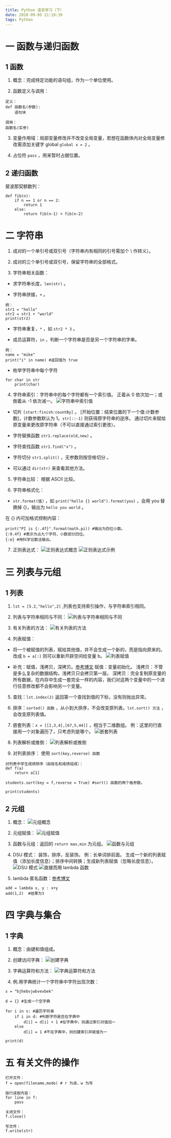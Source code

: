 ```yaml
---
title: Python 语言学习（下）
date: 2018-09-05 21:19:39
tags: Python
---
```

# 一 函数与递归函数
## 1 函数
1. 概念：完成特定功能的语句组，作为一个单位使用。

2. 函数定义与调用：
```
定义：
def 函数名(参数):
	语句块

调用：
函数名(实参)
```

3. 变量作用域：局部变量修改并不改变全局变量，若想在函数体内对全局变量修改需添加关键字 global `global x = 2` 。

4. 占位符 `pass` ，用来暂时占据位置。

## 2 递归函数
斐波那契额数列：
```
def fib(n):
	if n == 1 or n == 2:
		return 1
	else:
		return fib(n-1) + fib(n-2)
```

# 二 字符串
1. 成对的一个单引号或双引号（字符串内有相同的引号需加个 \ 作转义）。

2. 成对的三个单引号或双引号，保留字符串的全部格式。

3. 字符串相关函数：
- 求字符串长度，`len(str)` 。

- 字符串拼接，`+` 。
```
例：
str1 = "hello"
str2 = str1 + "world"
print(str2)
```

- 字符串重复，`*` ，如 `str2 * 3` 。

- 成员运算符，`in` ，判断一个字符串是否是另一个字符串的字串。
```
例：
name = "mike"
print("i" in name) #返回值为 true
```

- 枚举字符串中每个字符
```
for char in str
	print(char)
```

4. 字符串索引：字符串中的每个字符都有一个索引值。
正着从 0 依次加一；或倒着从 -1 依次减一。
![字符串中索引值](图1.PNG)

- 切片 `[start:finish:countBy]` 。
[开始位置：结束位置的下一个值:计数参数]，计数参数默认为 1。`str[::-1]` 则获得原字符串的逆序。
通过切片来赋给原变量来更改原字符串（不可以直接通过索引更改）。

- 字符替换函数 `str1.replace(old,new)` 。

- 字符查找函数 `str1.find("x")` 。

- 字符切分 `str1.split()` ，无参数则按空格切分 。

- 可以通过 `dir(str)` 来查看其他方法。

5. 字符串比较：
根据 ASCII 比较。

6. 字符串格式化：
- `str.format(值)` ，如 `print("hello {} world").format(you)` ，会用 you 替换掉 {}，输出为 `hello you world` 。

在 {} 内可加格式控制内容：
```
print("PI is {:.4f}".format(math.pi)) #输出为四位小数。
{:9.4f} #表示为占九个字符，小数部分四位。
{:e} #用科学记数法输出。
```

7. 正则表达式：
![正则表达式概念](图2.PNG)
![正则表达式示例](图3.PNG)

# 三 列表与元组
## 1 列表
1. `lst = [5.2,"hello",2]` ,列表也支持索引操作，与字符串索引相同。

2. 列表与字符串相同与不同：
![列表与字符串相同与不同](图4.PNG)

3. 有关列表的方法：
![有关列表的方法](图5.PNG)

4. 列表赋值：
- 将一个被赋值的列表，赋给其他值，并不会生成一个新的，而是指向原来的。改成 `b = a[:]` 则可以重新开辟空间给变量 b。
![列表赋值](图6.PNG)

- 补充：赋值，浅拷贝，深拷贝。[参考博文](https://www.cnblogs.com/LetMe/p/6724555.html)
赋值：变量初始化。
浅拷贝：不管是多么复杂的数据结构，浅拷贝只会拷贝第一层。
深拷贝：完全复制原变量的所有数据，在内存中生成一套完全一样的内容，我们对这两个变量中的一个进行任意修改都不会影响另一个变量。

5. 查找：`lst.index(2)` 返回第一个查找到值的下标，没有则抛出异常。

6. 排序：`sorted() 函数` ，从小到大排序，不会改变原列表。`lst.sort() 方法` ，会改变原列表值。

7. 嵌套列表：`x = [[2,3,4],[67,5,44]]` ，相当于二维数组。
例：这里的行直接用一个对象遍历了，只考虑列是哪个。
![嵌套列表](图7.PNG)

8. 列表解析或推倒：
![列表解析或推倒](图8.PNG)

9. 对列表排序：
使用 `sort(key,reverse) 函数` 
```
对列表中学生成绩排序（由姓名和成绩组成）：
def f(a)
	return a[1]

students.sort(key = f,reverse = True) #sort() 函数的两个格参数。

print(students)
```

## 2 元组
1. 概念：
![元组概念](图9.PNG)

2. 元组赋值：
![元组赋值](图10.PNG)

3. 函数与元组：返回的 `return max,min` 为元组。
![函数与元组](图11.PNG)

4. DSU 模式：
装饰，排序，反装饰。
例：长单词排前面。
生成一个新的列表赋值（添加长度信息）；排序中间转换；生成新列表赋值（忽略长度信息）。
![DSU 模式](图12.PNG)
![直接而用 lambda 函数](图13.PNG)

5. lambda 匿名函数：[参考博文](https://www.cnblogs.com/hf8051/p/8085424.html)
```
add = lambda x, y : x+y
add(1,2)  #结果为3
```

# 四 字典与集合
## 1 字典
1. 概念：由键和值组成。

2. 创建访问字典：
![创建字典](图14.PNG)

3. 字典运算符和方法：
![字典运算符和方法](图15.PNG)

4. 例.用字典统计一个字符串中字符出现次数：
```
s = "bjhebvjwbvevbek"

d = {} #生成一个空字典

for i in s: #遍历字符串
	if i in d: #判断字符是否在字典中
		d[i] = d[i] + 1 #在字典中，则通过索引对值加一
	else
		d[i] = 1 #不在字典中，则创建索引并赋值为一

print(d)
```



# 五 有关文件的操作
```
打开文件：
f = open(filename,mode) # r 为读，w 为写

按行读取内容：
for line in f:
	pass

关闭文件：
f.close()

写文件：
f.write(str)
```